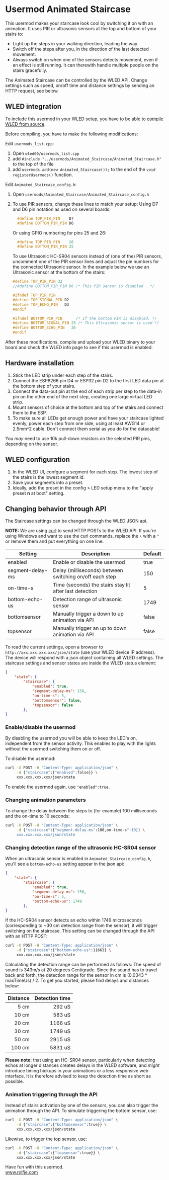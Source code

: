 # Usermod Animated Staircase
This usermod makes your staircase look cool by switching it on with an animation. It uses
PIR or ultrasonic sensors at the top and bottom of your stairs to:

- Light up the steps in your walking direction, leading the way.
- Switch off the steps after you, in the direction of the last detected movement.
- Always switch on when one of the sensors detects movement, even if an effect
  is still running. It can therewith handle multiple people on the stairs gracefully.

The Animated Staircase can be controlled by the WLED API. Change settings such as
speed, on/off time and distance settings by sending an HTTP request, see below.

## WLED integration
To include this usermod in your WLED setup, you have to be able to [compile WLED from source](https://github.com/Aircoookie/WLED/wiki/Compiling-WLED).

Before compiling, you have to make the following modifications:

Edit `usermods_list.cpp`:
1. Open `wled00/usermods_list.cpp`
2. add `#include "../usermods/Animated_Staircase/Animated_Staircase.h"` to the top of the file
3. add `usermods.add(new Animated_Staircase());` to the end of the `void registerUsermods()` function.

Edit `Animated_Staircase_config.h`:
1. Open `usermods/Animated_Staircase/Animated_Staircase_config.h` 
2. To use PIR sensors, change these lines to match your setup:
   Using D7 and D6 pin notation as used on several boards:
  
   ```cpp
     #define TOP_PIR_PIN    D7
     #define BOTTOM_PIR_PIN D6
   ```
   
   Or using GPIO numbering for pins 25 and 26:
   ```cpp
     #define TOP_PIR_PIN    26
     #define BOTTOM_PIR_PIN 25
   ```

   To use Ultrasonic HC-SR04 sensors instead of (one of the) PIR sensors,
   uncomment one of the PIR sensor lines and adjust the pin numbers for the
   connected Ultrasonic sensor. In the example below we use an Ultrasonic
   sensor at the bottom of the stairs:

   ```cpp
   #define TOP_PIR_PIN 32
   //#define BOTTOM_PIR_PIN D6 /* This PIR sensor is disabled   */

   #ifndef TOP_PIR_PIN
   #define TOP_SIGNAL_PIN D2
   #define TOP_ECHO_PIN   D3
   #endif

   #ifndef BOTTOM_PIR_PIN      /* If the bottom PIR is disabled, */
   #define BOTTOM_SIGNAL_PIN 25 /* This Ultrasonic sensor is used */
   #define BOTTOM_ECHO_PIN   26
   #endif
   ```

After these modifications, compile and upload your WLED binary to your board
and check the WLED info page to see if this usermod is enabled.

## Hardware installation
1. Stick the LED strip under each step of the stairs.
2. Connect the ESP8266 pin D4 or ESP32 pin D2 to the first LED data pin at the bottom step
   of your stairs.
3. Connect the data-out pin at the end of each strip per step to the data-in pin on the 
   other end of the next step, creating one large virtual LED strip.
4. Mount sensors of choice at the bottom and top of the stairs and connect them to the ESP.
5. To make sure all LEDs get enough power and have your staircase lighted evenly, power each
   step from one side, using at least AWG14 or 2.5mm^2 cable. Don't connect them serial as you
   do for the datacable!

You _may_ need to use 10k pull-down resistors on the selected PIR pins, depending on the sensor.

## WLED configuration
1. In the WLED UI, confgure a segment for each step. The lowest step of the stairs is the 
   lowest segment id. 
2. Save your segments into a preset. 
3. Ideally, add the preset in the config > LED setup menu to the "apply 
   preset **n** at boot" setting.

## Changing behavior through API
The Staircase settings can be changed through the WLED JSON api.

**NOTE:** We are using [curl](https://curl.se/) to send HTTP POSTs to the WLED API.
If you're using Windows and want to use the curl commands, replace the `\` with a `^`
or remove them and put everything on one line.


| Setting          | Description                                                   | Default |
|------------------|---------------------------------------------------------------|---------|
| enabled          | Enable or disable the usermod                                 | true    |
| segment-delay-ms | Delay (milliseconds) between switching on/off each step       | 150     |
| on-time-s        | Time (seconds) the stairs stay lit after last detection       | 5       |
| bottom-echo-us   | Detection range of ultrasonic sensor                          | 1749    |
| bottomsensor     | Manually trigger a down to up animation via API               | false   | 
| topsensor        | Manually trigger an up to down animation via API              | false   |


To read the current settings, open a browser to `http://xxx.xxx.xxx.xxx/json/state` (use your WLED 
device IP address). The device will respond with a json object containing all WLED settings. 
The staircase settings and sensor states are inside the WLED status element:

```json
{
    "state": {
        "staircase": {
            "enabled": true,
            "segment-delay-ms": 150,
            "on-time-s": 5,
            "bottomsensor": false,
            "topsensor": false
        },
}
```

### Enable/disable the usermod
By disabling the usermod you will be able to keep the LED's on, independent from the sensor
activity. This enables to play with the lights without the usermod switching them on or off.

To disable the usermod:

```bash
curl -X POST -H "Content-Type: application/json" \
     -d {"staircase":{"enabled":false}} \
     xxx.xxx.xxx.xxx/json/state
```

To enable the usermod again, use `"enabled":true`.

### Changing animation parameters
To change the delay between the steps to (for example) 100 milliseconds and the on-time to
10 seconds:

```bash
curl -X POST -H "Content-Type: application/json" \
     -d {"staircase":{"segment-delay-ms":100,on-time-s":10}} \
     xxx.xxx.xxx.xxx/json/state
```

### Changing detection range of the ultrasonic HC-SR04 sensor
When an ultrasonic sensor is enabled in `Animated_Staircase_config.h`, you'll see a 
`bottom-echo-us` setting appear in the json api:

```json
{
    "state": {
        "staircase": {
            "enabled": true,
            "segment-delay-ms": 150,
            "on-time-s": 5,
            "bottom-echo-us": 1749
        },
}
```

If the HC-SR04 sensor detects an echo within 1749 microseconds (corresponding to ~30 cm 
detection range from the sensor), it will trigger switching on the staircase. This setting 
can be changed through the API with an HTTP POST:

```bash
curl -X POST -H "Content-Type: application/json" \
     -d {"staircase":{"bottom-echo-us":1166}} \
     xxx.xxx.xxx.xxx/json/state
```

Calculating the detection range can be performed as follows: The speed of sound is 343m/s at 20 
degrees Centigrade. Since the sound has to travel back and forth, the detection range for the
sensor in cm is (0.0343 * maxTimeUs) / 2. To get you started, please find delays and distances below:

| Distance | Detection time  |
|---------:|----------------:|
|     5 cm |          292 uS |
|    10 cm |          583 uS |
|    20 cm |         1166 uS |
|    30 cm |         1749 uS |
|    50 cm |         2915 uS |
|   100 cm |         5831 uS |

**Please note:** that using an HC-SR04 sensor, particularly when detecting echos at longer
distances creates delays in the WLED software, and _might_ introduce timing hickups in your animations or
a less responsive web interface. It is therefore advised to keep the detection time as short as possible.

### Animation triggering through the API
Instead of stairs activation by one of the sensors, you can also trigger the animation through
the API. To simulate triggering the bottom sensor, use:

```bash
curl -X POST -H "Content-Type: application/json" \
     -d {"staircase":{"bottomsensor":true}} \
     xxx.xxx.xxx.xxx/json/state
```

Likewise, to trigger the top sensor, use:

```bash
curl -X POST -H "Content-Type: application/json" \
     -d {"staircase":{"topsensor":true}} \
     xxx.xxx.xxx.xxx/json/state
```

Have fun with this usermod.<br/>
www.rolfje.com
